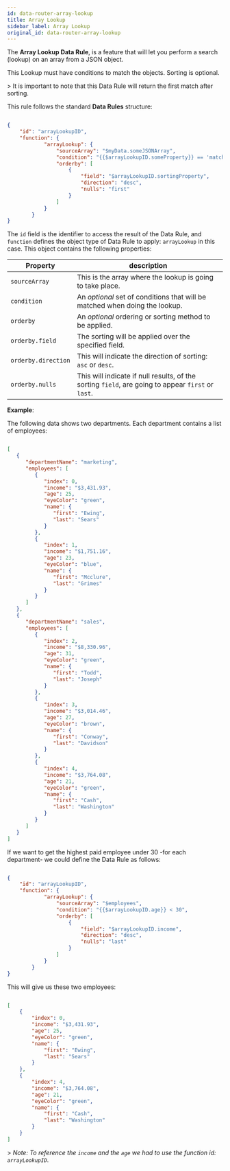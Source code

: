 ```yaml
---
id: data-router-array-lookup
title: Array Lookup
sidebar_label: Array Lookup
original_id: data-router-array-lookup
---
```

<div style={{textAlign: "justify"}}>

The **Array Lookup Data Rule**, is a feature that will let you perform a search (lookup) on an array from a JSON object.

This Lookup must have conditions to match the objects. Sorting is optional.

&gt; It is important to note that this Data Rule will return the first match after sorting.

This rule follows the standard **Data Rules** structure:

```json

{
    "id": "arrayLookupID",
    "function": {
            "arrayLookup": {
                "sourceArray": "$myData.someJSONArray",
                "condition": "{{$arrayLookupID.someProperty}} == 'match'",
                "orderby": [
                    {
                        "field": "$arrayLookupID.sortingProperty",
                        "direction": "desc",
                        "nulls": "first"
                    }
                ]
            }
        }
}

```

The `id` field is the identifier to access the result of the Data Rule, and `function` defines the object type of Data Rule to apply: `arrayLookup` in this case. This object contains the following properties:

| Property                   | description                                                                                                             |
| -------------------------- | ----------------------------------------------------------------------------------------------------------------------- |
| `sourceArray`       | This is the array where the lookup is going to take place.                                                              |
| `condition`         | An _optional_ set of conditions that will be matched when doing the lookup.                                             |
| `orderby`           | An _optional_ ordering or sorting method to be applied.                                                                 |
| `orderby.field`     | The sorting will be applied over the specified field.                                                                   |
| `orderby.direction` | This will indicate the direction of sorting: `asc` or `desc`.                                             |
| `orderby.nulls`     | This will indicate if null results, of the sorting `field`, are going to appear `first` or `last`. |

**Example**:

The following data shows two departments. Each department contains a list of employees:

```json

[
   {
      "departmentName": "marketing",
      "employees": [
         {
            "index": 0,
            "income": "$3,431.93",
            "age": 25,
            "eyeColor": "green",
            "name": {
               "first": "Ewing",
               "last": "Sears"
            }
         },
         {
            "index": 1,
            "income": "$1,751.16",
            "age": 23,
            "eyeColor": "blue",
            "name": {
               "first": "Mcclure",
               "last": "Grimes"
            }
         }
      ]
   },
   {
      "departmentName": "sales",
      "employees": [
         {
            "index": 2,
            "income": "$8,330.96",
            "age": 31,
            "eyeColor": "green",
            "name": {
               "first": "Todd",
               "last": "Joseph"
            }
         },
         {
            "index": 3,
            "income": "$3,014.46",
            "age": 27,
            "eyeColor": "brown",
            "name": {
               "first": "Conway",
               "last": "Davidson"
            }
         },
         {
            "index": 4,
            "income": "$3,764.08",
            "age": 21,
            "eyeColor": "green",
            "name": {
               "first": "Cash",
               "last": "Washington"
            }
         }
      ]
   }
]

```

If we want to get the highest paid employee under 30 -for each department- we could define the Data Rule as follows:

```json

{
    "id": "arrayLookupID",
    "function": {
            "arrayLookup": {
                "sourceArray": "$employees",
                "condition": "{{$arrayLookupID.age}} < 30",
                "orderby": [
                    {
                        "field": "$arrayLookupID.income",
                        "direction": "desc",
                        "nulls": "last"
                    }
                ]
            }
        }
}

```

This will give us these two employees:

```json

[
    {
        "index": 0,
        "income": "$3,431.93",
        "age": 25,
        "eyeColor": "green",
        "name": {
            "first": "Ewing",
            "last": "Sears"
        }
    },
    {
        "index": 4,
        "income": "$3,764.08",
        "age": 21,
        "eyeColor": "green",
        "name": {
            "first": "Cash",
            "last": "Washington"
        }
    }
]

```

&gt; _Note: To reference the `income` and the `age` we had to use the function id: `arrayLookupID`_.
</div>